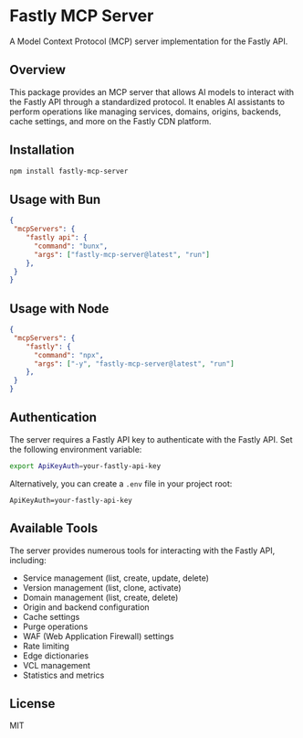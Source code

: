 # Fastly MCP Server

A Model Context Protocol (MCP) server implementation for the Fastly API.

## Overview

This package provides an MCP server that allows AI models to interact with the Fastly API through a standardized protocol. It enables AI assistants to perform operations like managing services, domains, origins, backends, cache settings, and more on the Fastly CDN platform.

## Installation

```bash
npm install fastly-mcp-server
```

## Usage with Bun

```json
{
 "mcpServers": {
    "fastly api": {
      "command": "bunx",
      "args": ["fastly-mcp-server@latest", "run"]
    },
 }
}
```

## Usage with Node

```json
{
 "mcpServers": {
    "fastly": {
      "command": "npx",
      "args": ["-y", "fastly-mcp-server@latest", "run"]
    },
 }
}
```

## Authentication

The server requires a Fastly API key to authenticate with the Fastly API. Set the following environment variable:

```bash
export ApiKeyAuth=your-fastly-api-key
```

Alternatively, you can create a `.env` file in your project root:

```
ApiKeyAuth=your-fastly-api-key
```

## Available Tools

The server provides numerous tools for interacting with the Fastly API, including:

- Service management (list, create, update, delete)
- Version management (list, clone, activate)
- Domain management (list, create, delete)
- Origin and backend configuration
- Cache settings
- Purge operations
- WAF (Web Application Firewall) settings
- Rate limiting
- Edge dictionaries
- VCL management
- Statistics and metrics

## License

MIT
